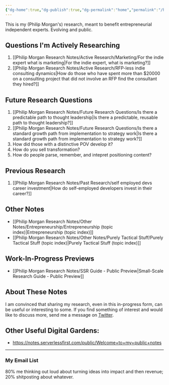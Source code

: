 ```yaml
---
{"dg-home":true,"dg-publish":true,"dg-permalink":"home","permalink":"/home/","tags":"gardenEntry"}
---
```


This is my (Philip Morgan's) research, meant to benefit entrepreneurial independent experts. Evolving and public.

## Questions I'm Actively Researching

1. [[Philip Morgan Research Notes/Active Research/Marketing/For the indie expert what is marketing|For the indie expert, what is marketing?]]
2. [[Philip Morgan Research Notes/Active Research/RFP-less indie consulting dynamics|How do those who have spent more than $20000 on a consulting project that did not involve an RFP find the consultant they hired?]]

## Future Research Questions

1. [[Philip Morgan Research Notes/Future Research Questions/Is there a predictable path to thought leadership|Is there a predictable, reusable path to thought leadership?]]
2. [[Philip Morgan Research Notes/Future Research Questions/Is there a standard growth path from implementation to strategy work|Is there a standard growth path from implementation to strategy work?]]
3. How did those with a distinctive POV develop it?
4. How do you sell transformation?
5. How do people parse, remember, and intepret positioning content?

## Previous Research

1. [[Philip Morgan Research Notes/Past Research/self employed devs career investment|How do self-employed developers invest in their career?]]

## Other Notes

- [[Philip Morgan Research Notes/Other Notes/Entrepreneurship/Entrepreneurship (topic index)|Entrepreneurship (topic index)]]
- [[Philip Morgan Research Notes/Other Notes/Purely Tactical Stuff/Purely Tactical Stuff (topic index)|Purely Tactical Stuff (topic index)]]

## Work-In-Progress Previews

- [[Philip Morgan Research Notes/SSR Guide - Public Preview|Small-Scale Research Guide - Public Preview]]

## About These Notes

I am convinced that sharing my research, even in this in-progress form, can be useful or interesting to some. If you find something of interest and would like to discuss more, send me a message on [Twitter](https://twitter.com/Philip_Morgan).

## Other Useful Digital Gardens:

- <https://notes.serverlessfirst.com/public/Welcome+to+my+public+notes>


<div class="transclusion">

---

### My Email List

80% me thinking out loud about turning ideas into impact and then revenue; 20% shitposting about whatever.

<script async data-uid="7f3b9aa331" src="https://philip-morgan-consulting.ck.page/7f3b9aa331/index.js"></script>
</div>


&nbsp;